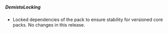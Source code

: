 ##### DemistoLocking

- Locked dependencies of the pack to ensure stability for versioned core packs. No changes in this release.

